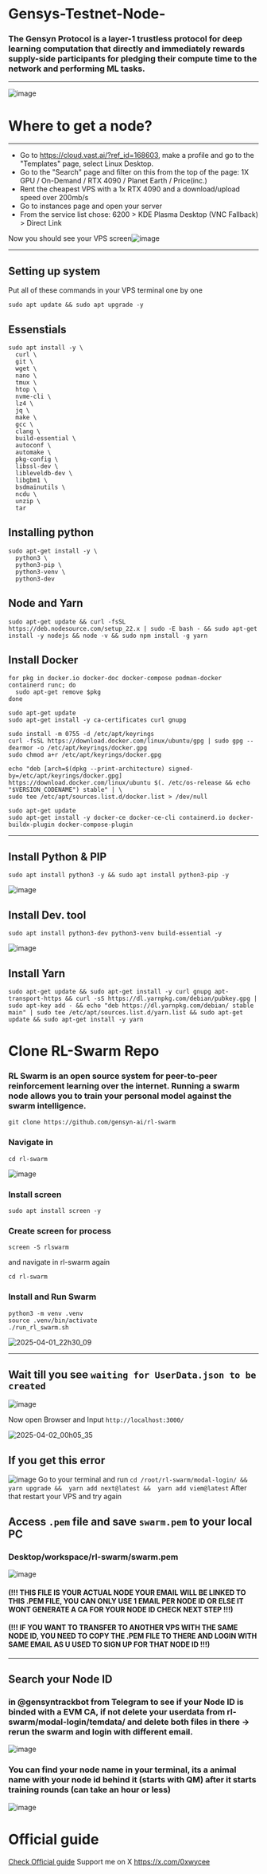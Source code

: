 # Gensys-Testnet-Node-

### The Gensyn Protocol is a layer-1 trustless protocol for deep learning computation that directly and immediately rewards supply-side participants for pledging their compute time to the network and performing ML tasks.
-------------------

![image](https://github.com/user-attachments/assets/779fe974-66bf-4b7b-8231-02a66c3dbd35)


# Where to get a node?
---
- Go to https://cloud.vast.ai/?ref_id=168603, make a profile and go to the "Templates" page, select Linux Desktop.
- Go to the "Search" page and filter on this from the top of the page: 1X GPU / On-Demand / RTX 4090 / Planet Earth / Price(inc.)
- Rent the cheapest VPS with a 1x RTX 4090 and a download/upload speed over 200mb/s
- Go to instances page and open your server
- From the service list chose: 6200 > KDE Plasma Desktop (VNC Fallback) > Direct Link

Now you should see your VPS screen![image](https://github.com/user-attachments/assets/c3d1528f-defc-4251-b4c0-6ce5b1903bb4)


---

## Setting up system 

Put all of these commands in your VPS terminal one by one
```
sudo apt update && sudo apt upgrade -y
```

## Essenstials 
```
sudo apt install -y \
  curl \
  git \
  wget \
  nano \
  tmux \
  htop \
  nvme-cli \
  lz4 \
  jq \
  make \
  gcc \
  clang \
  build-essential \
  autoconf \
  automake \
  pkg-config \
  libssl-dev \
  libleveldb-dev \
  libgbm1 \
  bsdmainutils \
  ncdu \
  unzip \
  tar

```

## Installing python 
```
sudo apt-get install -y \
  python3 \
  python3-pip \
  python3-venv \
  python3-dev
```

## Node and Yarn 
```
sudo apt-get update && curl -fsSL https://deb.nodesource.com/setup_22.x | sudo -E bash - && sudo apt-get install -y nodejs && node -v && sudo npm install -g yarn
```


## Install Docker 
```
for pkg in docker.io docker-doc docker-compose podman-docker containerd runc; do
  sudo apt-get remove $pkg
done

sudo apt-get update
sudo apt-get install -y ca-certificates curl gnupg

sudo install -m 0755 -d /etc/apt/keyrings
curl -fsSL https://download.docker.com/linux/ubuntu/gpg | sudo gpg --dearmor -o /etc/apt/keyrings/docker.gpg
sudo chmod a+r /etc/apt/keyrings/docker.gpg

echo "deb [arch=$(dpkg --print-architecture) signed-by=/etc/apt/keyrings/docker.gpg] https://download.docker.com/linux/ubuntu $(. /etc/os-release && echo "$VERSION_CODENAME") stable" | \
sudo tee /etc/apt/sources.list.d/docker.list > /dev/null

sudo apt-get update
sudo apt-get install -y docker-ce docker-ce-cli containerd.io docker-buildx-plugin docker-compose-plugin

```





---
## Install Python & PIP 
```
sudo apt install python3 -y && sudo apt install python3-pip -y
```
![image](https://github.com/user-attachments/assets/9608067a-c0a1-4572-87cc-d606c239c72a)


## Install Dev. tool 
```
sudo apt install python3-dev python3-venv build-essential -y
```
![image](https://github.com/user-attachments/assets/5a138859-9483-4028-b676-c942a3b5c034)


## Install Yarn
```
sudo apt-get update && sudo apt-get install -y curl gnupg apt-transport-https && curl -sS https://dl.yarnpkg.com/debian/pubkey.gpg | sudo apt-key add - && echo "deb https://dl.yarnpkg.com/debian/ stable main" | sudo tee /etc/apt/sources.list.d/yarn.list && sudo apt-get update && sudo apt-get install -y yarn
```



# Clone RL-Swarm Repo 
### RL Swarm is an open source system for peer-to-peer reinforcement learning over the internet. Running a swarm node allows you to train your personal model against the swarm intelligence. 

```
git clone https://github.com/gensyn-ai/rl-swarm
```

### Navigate in 
```
cd rl-swarm
```

![image](https://github.com/user-attachments/assets/d033e5ce-ff44-49d8-97c6-c0268061aeb3)


### Install screen 
```
sudo apt install screen -y
```

### Create screen for process  
```
screen -S rlswarm
```
and navigate in rl-swarm again
```
cd rl-swarm
```

### Install and Run Swarm 
```
python3 -m venv .venv
source .venv/bin/activate
./run_rl_swarm.sh
```

![2025-04-01_22h30_09](https://github.com/user-attachments/assets/a48558bd-9f88-4ac9-8c26-2b437ac2e5ac)


---

## Wait till you see ```waiting for UserData.json to be created```
![image](https://github.com/user-attachments/assets/0eb0a771-3afb-4640-a8a3-38aac53f0aeb)

Now open Browser and Input 
```http://localhost:3000/``` 

![2025-04-02_00h05_35](https://github.com/user-attachments/assets/fbe91e2a-9072-40ca-9794-77753969963c)

## If you get this error
![image](https://github.com/user-attachments/assets/22c95d21-1515-414e-8980-5d37c5bad728)
Go to your terminal and run
```cd /root/rl-swarm/modal-login/ && yarn upgrade &&  yarn add next@latest &&  yarn add viem@latest```
After that restart your VPS and try again


## Access ```.pem``` file and save ```swarm.pem``` to your local PC
### Desktop/workspace/rl-swarm/swarm.pem
![image](https://github.com/user-attachments/assets/4ef4e8be-3ee2-43dc-9d20-79a156d29e38)
#### (!!! THIS FILE IS YOUR ACTUAL NODE YOUR EMAIL WILL BE LINKED TO THIS .PEM FILE, YOU CAN ONLY USE 1 EMAIL PER NODE ID OR ELSE IT WONT GENERATE A CA FOR YOUR NODE ID CHECK NEXT STEP !!!)
#### (!!! IF YOU WANT TO TRANSFER TO ANOTHER VPS WITH THE SAME NODE ID, YOU NEED TO COPY THE .PEM FILE TO THERE AND LOGIN WITH SAME EMAIL AS U USED TO SIGN UP FOR THAT NODE ID !!!)

---


## Search your Node ID
### in @gensyntrackbot from Telegram to see if your Node ID is binded with a EVM CA, if not delete your userdata from rl-swarm/modal-login/temdata/ and delete both files in there -> rerun the swarm and login with different email.
![image](https://github.com/user-attachments/assets/7edd4203-c2b4-45ca-ae30-61720a1a1282)
### You can find your node name in your terminal, its a animal name with your node id behind it (starts with QM) after it starts training rounds (can take an hour or less)
![image](https://github.com/user-attachments/assets/0d2511a2-b69f-4680-b0bc-f0659e135a42)



# Official guide 
[Check Official guide](https://github.com/gensyn-ai/rl-swarm?tab=readme-ov-file)
Support me on X https://x.com/0xwycee

